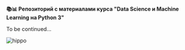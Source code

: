 <b>📚📊 Репозиторий с материалами курса "Data Science и Machine Learning на Python 3"</b>

To be continued...

![hippo](https://media.giphy.com/media/3o6MbrACMlFCny8zmw/giphy.gif)
